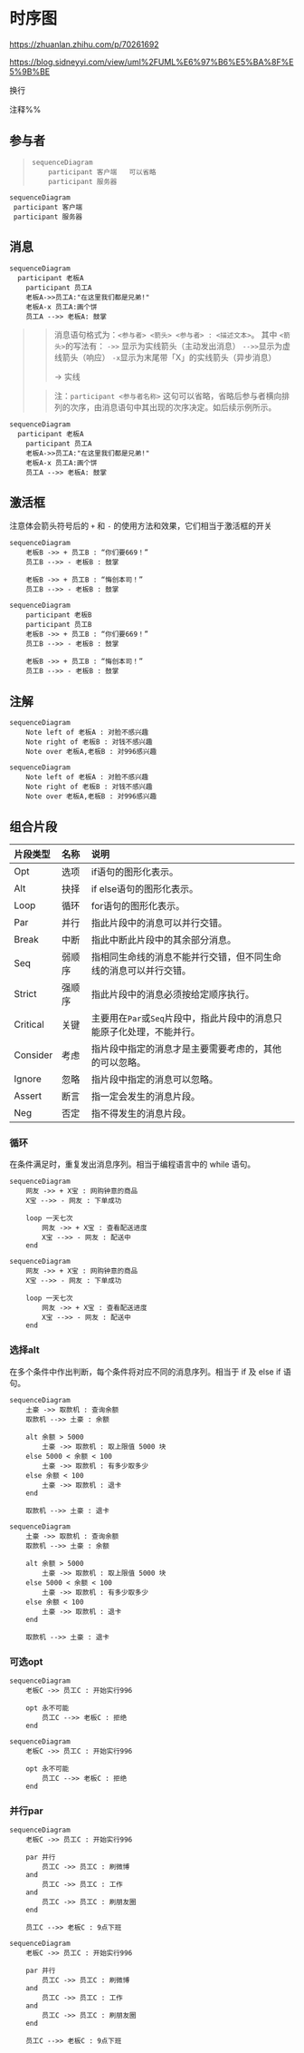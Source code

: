 # 时序图

https://zhuanlan.zhihu.com/p/70261692

https://blog.sidneyyi.com/view/uml%2FUML%E6%97%B6%E5%BA%8F%E5%9B%BE

换行<br>

注释%%

## 参与者

> ```text
> sequenceDiagram
>     participant 客户端   可以省略
>     participant 服务器
> ```



```mermaid
sequenceDiagram
 participant 客户端   
 participant 服务器
```



## 消息

```
sequenceDiagram
  participant 老板A
    participant 员工A
    老板A->>员工A:"在这里我们都是兄弟!"
    老板A-x 员工A:画个饼
    员工A -->> 老板A: 鼓掌
```



> > 消息语句格式为：`<参与者> <箭头> <参与者> : <描述文本>`。
> > 其中 `<箭头>`的写法有：
> > `->>` 显示为实线箭头（主动发出消息）
> > `-->>`显示为虚线箭头（响应）
> > `-x`显示为末尾带「X」的实线箭头（异步消息）
> >
> > -> 实线
>
> 
>
> > 注：`participant <参与者名称>` 这句可以省略，省略后参与者横向排列的次序，由消息语句中其出现的次序决定。如后续示例所示。

```mermaid
sequenceDiagram
  participant 老板A
    participant 员工A
    老板A->>员工A:"在这里我们都是兄弟!"
    老板A-x 员工A:画个饼
    员工A -->> 老板A: 鼓掌  
```

## 激活框

注意体会箭头符号后的 `+` 和 `-` 的使用方法和效果，它们相当于激活框的开关

```
sequenceDiagram
    老板B ->> + 员工B : “你们要669！”
    员工B -->> - 老板B : 鼓掌
    
    老板B ->> + 员工B : “悔创本司！”
    员工B -->> - 老板B : 鼓掌
```




```mermaid
sequenceDiagram
    participant 老板B
    participant 员工B
    老板B ->> + 员工B : “你们要669！”
    员工B -->> - 老板B : 鼓掌
    
    老板B ->> + 员工B : “悔创本司！”
    员工B -->> - 老板B : 鼓掌
```

## 注解

```
sequenceDiagram
    Note left of 老板A : 对脸不感兴趣
    Note right of 老板B : 对钱不感兴趣
    Note over 老板A,老板B : 对996感兴趣
```



```mermaid
sequenceDiagram
    Note left of 老板A : 对脸不感兴趣
    Note right of 老板B : 对钱不感兴趣
    Note over 老板A,老板B : 对996感兴趣
```

## 组合片段

| 片段类型 | 名称   | 说明                                                         |
| :------- | :----- | :----------------------------------------------------------- |
| Opt      | 选项   | if语句的图形化表示。                                         |
| Alt      | 抉择   | if else语句的图形化表示。                                    |
| Loop     | 循环   | for语句的图形化表示。                                        |
| Par      | 并行   | 指此片段中的消息可以并行交错。                               |
| Break    | 中断   | 指此中断此片段中的其余部分消息。                             |
| Seq      | 弱顺序 | 指相同生命线的消息不能并行交错，但不同生命线的消息可以并行交错。 |
| Strict   | 强顺序 | 指此片段中的消息必须按给定顺序执行。                         |
| Critical | 关键   | 主要用在`Par`或`Seq`片段中，指此片段中的消息只能原子化处理，不能并行。 |
| Consider | 考虑   | 指片段中指定的消息才是主要需要考虑的，其他的可以忽略。       |
| Ignore   | 忽略   | 指片段中指定的消息可以忽略。                                 |
| Assert   | 断言   | 指一定会发生的消息片段。                                     |
| Neg      | 否定   | 指不得发生的消息片段。                                       |

### 循环

在条件满足时，重复发出消息序列。相当于编程语言中的 while 语句。

```
sequenceDiagram
    网友 ->> + X宝 : 网购钟意的商品
    X宝 -->> - 网友 : 下单成功
    
    loop 一天七次
        网友 ->> + X宝 : 查看配送进度
        X宝 -->> - 网友 : 配送中
    end
```

```mermaid
sequenceDiagram
    网友 ->> + X宝 : 网购钟意的商品
    X宝 -->> - 网友 : 下单成功
    
    loop 一天七次
        网友 ->> + X宝 : 查看配送进度
        X宝 -->> - 网友 : 配送中
    end
```

### 选择alt

在多个条件中作出判断，每个条件将对应不同的消息序列。相当于 if 及 else if 语句。

```
sequenceDiagram    
    土豪 ->> 取款机 : 查询余额
    取款机 -->> 土豪 : 余额
    
    alt 余额 > 5000
        土豪 ->> 取款机 : 取上限值 5000 块
    else 5000 < 余额 < 100
        土豪 ->> 取款机 : 有多少取多少
    else 余额 < 100
        土豪 ->> 取款机 : 退卡
    end
    
    取款机 -->> 土豪 : 退卡
```

```mermaid
sequenceDiagram    
    土豪 ->> 取款机 : 查询余额
    取款机 -->> 土豪 : 余额
    
    alt 余额 > 5000
        土豪 ->> 取款机 : 取上限值 5000 块
    else 5000 < 余额 < 100
        土豪 ->> 取款机 : 有多少取多少
    else 余额 < 100
        土豪 ->> 取款机 : 退卡
    end
    
    取款机 -->> 土豪 : 退卡

```

### 可选opt

```
sequenceDiagram
    老板C ->> 员工C : 开始实行996
    
    opt 永不可能
        员工C -->> 老板C : 拒绝
    end
```

```mermaid
sequenceDiagram
    老板C ->> 员工C : 开始实行996
    
    opt 永不可能
        员工C -->> 老板C : 拒绝
    end
```

### 并行par

```
sequenceDiagram
    老板C ->> 员工C : 开始实行996
    
    par 并行
        员工C ->> 员工C : 刷微博
    and
        员工C ->> 员工C : 工作
    and
        员工C ->> 员工C : 刷朋友圈
    end
    
    员工C -->> 老板C : 9点下班
```

```mermaid
sequenceDiagram
    老板C ->> 员工C : 开始实行996
    
    par 并行
        员工C ->> 员工C : 刷微博
    and
        员工C ->> 员工C : 工作
    and
        员工C ->> 员工C : 刷朋友圈
    end
    
    员工C -->> 老板C : 9点下班
```


